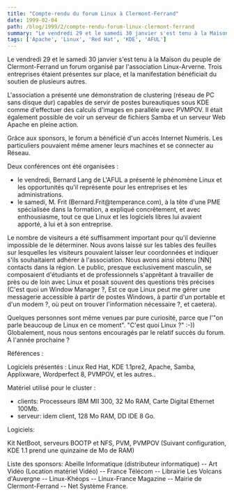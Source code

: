 ```yaml
---
title: "Compte-rendu du forum Linux à Clermont-Ferrand"
date: 1999-02-04
path: /blog/1999/2/compte-rendu-forum-linux-clermont-ferrand
summary: "Le vendredi 29 et le samedi 30 janvier s'est tenu à la Maison du peuple de Clermont-Ferrand un forum organisé par l'association Linux-Arverne."
tags: ['Apache', 'Linux', 'Red Hat', 'KDE', 'AFUL']
---
```


<P>Le vendredi 29 et le samedi 30 janvier s'est tenu à la Maison
du peuple de Clermont-Ferrand un forum organisé par l'association
Linux-Arverne. Trois entreprises étaient présentes sur place, et la
manifestation bénéficiait du soutien de plusieurs autres.</P>

<P>L'association a présenté une démonstration de clustering (réseau de
PC sans disque dur) capables de servir de postes bureautiques sous KDE
comme d'effectuer des calculs d'images en parallèle avec PVMPOV. Il
était également possible de voir un serveur de fichiers Samba et un
serveur Web Apache en pleine action.</P>

<P>Grâce aux sponsors, le forum a bénéficié d'un accès Internet
Numéris. Les particuliers pouvaient même amener leurs machines et se
connecter au Réseau.</P>

<P>Deux conférences ont été organisées :</P>

<UL>

<LI>le vendredi, Bernard Lang de L'AFUL a présenté le phénomène Linux
et les opportunités qu'il représente pour les entreprises et les
administrations.
<LI>le samedi, M. Frit (Bernard.Frit@temperance.com), à la tête d'une
PME spécialisée dans la formation, a expliqué concrêtement, et avec
enthousiasme, tout ce que Linux et les logiciels libres lui avaient
apporté, à lui et à son entreprise.
</UL>

<P>Le nombre de visiteurs a été suffisamment important pour qu'il
devienne impossible de le déterminer. Nous avons laissé sur les tables des
feuilles sur lesquelles les visiteurs pouvaient laisser leur coordonnées
et indiquer s'ils souhaitaient adhérer à l'association. Nous avons ainsi
obtenu [NN] contacts dans la région.  Le public, presque exclusivement
masculin, se composaient d'étudiants et de professionnels s'apprêtant à
travailler de près ou de loin avec Linux et posait souvent des questions
très précises (C'est quoi un Window Manager ?, Est ce que Linux peut me
gérer une messagerie accessible à partir de postes Windows, à partir d'un
portable et d'un modem ?, où peut on trouver l'information nécessaire ?,
et caetera).</P>

<P>Quelques personnes sont même venues par pure curiosité, parce que
l'"on parle beaucoup de Linux en ce moment".  "C'est quoi Linux ?" :-))
Globalement, nous nous sentons encouragés par le relatif succès du
forum. A l'année prochaine ?</P>

<P>Références :</P>

<P>Logiciels présentés : Linux Red Hat, KDE 1.1pre2, Apache, Samba,
Applixware, Wordperfect 8, PVMPOV, et les autres..</P>

<P>Matériel utilisé pour le cluster :</P>

<UL>

<LI>clients: Processeurs IBM MII 300, 32 Mo RAM, Carte Digital Ethernet
100Mb.
<LI>serveur: idem client, 128 Mo RAM, DD IDE 8 Go.
</UL>

<P>Logiciels:</P>

<P>Kit NetBoot, serveurs BOOTP et NFS, PVM, PVMPOV (Suivant configuration,
KDE 1.1 prend une quinzaine de Mo de RAM)</P>

<P>Liste des sponsors:
Abeille Informatique (distributeur informatique) --
Art Vidéo (Location matériel Vidéo) --
France Télécom --
Librairie Les Volcans d'Auvergne --
Linux-Khéops --
Linux-France Magazine --
Mairie de Clermont-Ferrand --
Net Système France.</P>



